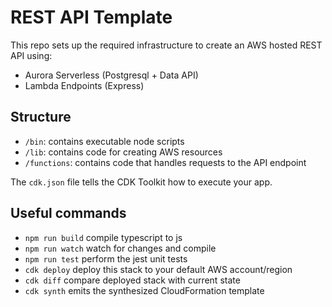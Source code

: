 # REST API Template

This repo sets up the required infrastructure to create an AWS hosted REST API using:

- Aurora Serverless (Postgresql + Data API)
- Lambda Endpoints (Express)

## Structure

- `/bin`: contains executable node scripts
- `/lib`: contains code for creating AWS resources
- `/functions`: contains code that handles requests to the API endpoint

The `cdk.json` file tells the CDK Toolkit how to execute your app.

## Useful commands

- `npm run build` compile typescript to js
- `npm run watch` watch for changes and compile
- `npm run test` perform the jest unit tests
- `cdk deploy` deploy this stack to your default AWS account/region
- `cdk diff` compare deployed stack with current state
- `cdk synth` emits the synthesized CloudFormation template
